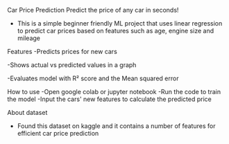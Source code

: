 Car Price Prediction 
Predict the price of any car in seconds!
- This is a simple beginner friendly ML project that uses linear regression to predict car prices based on features such as age, engine size and mileage

Features
-Predicts prices for new cars

-Shows actual vs predicted values in a graph

-Evaluates model with R² score and the Mean squared error

How to use 
-Open google colab or jupyter notebook
-Run the code to train the model
-Input the cars' new features to calculate the predicted price 

About dataset 
- Found this dataset on kaggle and it contains a number of features for efficient car price prediction

